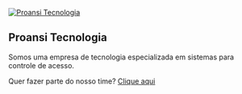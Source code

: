 <a href="https://proansi.com.br"><img src="https://proansi.com.br/web-assets/github.jpg" alt="Proansi Tecnologia"></a>

## Proansi Tecnologia

Somos uma empresa de tecnologia especializada em sistemas para controle de acesso.

Quer fazer parte do nosso time? <a href="https://proansi.com.br/trabalhe-conosco">Clique aqui</a>
